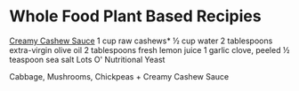 # Whole Food Plant Based Recipies

[Creamy Cashew Sauce](https://www.loveandlemons.com/cashew-cream/#wprm-recipe-container-42153)
1 cup raw cashews*
½ cup water
2 tablespoons extra-virgin olive oil
2 tablespoons fresh lemon juice
1 garlic clove, peeled
½ teaspoon sea salt
Lots O' Nutritional Yeast

Cabbage, Mushrooms, Chickpeas + Creamy Cashew Sauce
